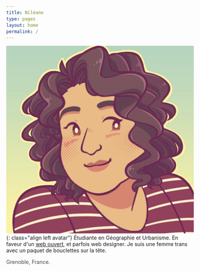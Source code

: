 ```yaml
---
title: Niléane
type: pages
layout: home
permalink: /
---
```

![Ma tête toute fière. Ou quelque chose du genre.](/images/layout/logos/Nileane-Chibi-v2-byJessBoooworth.jpg){: class="align left avatar"} Étudiante en Géographie et Urbanisme. En faveur d'un [web ouvert](https://www.mozilla.org/fr/about/manifesto/), et parfois web designer. Je suis une femme trans avec un paquet de bouclettes sur la tête.

<span style="opacity:.8;"><span class="octicon octicon-location"></span> Grenoble, France.</span>
